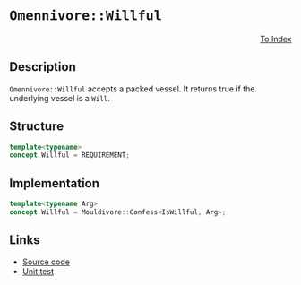 <!-- Copyright 2024 Feng Mofan
SPDX-License-Identifier: Apache-2.0 -->

# `Omennivore::Willful`

<p style='text-align: right;'><a href="../../concepts.md#omennivore-willful">To Index</a></p>

## Description

`Omennivore::Willful` accepts a packed vessel.
It returns true if the underlying vessel is a `Will`.

## Structure

```C++
template<typename>
concept Willful = REQUIREMENT;
```

## Implementation

```C++
template<typename Arg>
concept Willful = Mouldivore::Confess<IsWillful, Arg>;
```

## Links

- [Source code](../../../../conceptrodon/omennivore/concepts/willful.hpp)
- [Unit test](../../../../tests/unit/concepts/omennivore/willful.test.hpp)
